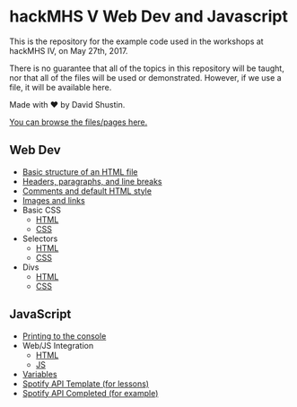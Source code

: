 # hackMHS V Web Dev and Javascript

This is the repository for the example code used in the workshops at hackMHS IV, on May 27th, 2017.

There is no guarantee that all of the topics in this repository will be taught, nor that all of the files will be used or demonstrated.  However, if we use a file, it will be available here.

Made with :heart: by David Shustin.

[You can browse the files/pages here.](https://preview.c9users.io/jsgiant/hackmhs-iv-workshops/)

## Web Dev
* [Basic structure of an HTML file](html-css/template.html)
* [Headers, paragraphs, and line breaks](html-css/headers-paragraphs-breaks.html)
* [Comments and default HTML style](html-css/comments-html-style.html)
* [Images and links](html-css/links-images.html)
* Basic CSS
  * [HTML](html-css/basic-css.html)
  * [CSS](html-css/basic-css.html)
* Selectors
  * [HTML](html-css/selectors.html)
  * [CSS](html-css/selectors.css)
* Divs
  * [HTML](html-css/divs.html)
  * [CSS](html-css/divs.css)

## JavaScript
  * [Printing to the console](js/printing.js)
  * Web/JS Integration
    * [HTML](js/web-js.html)
    * [JS](js/web-js.js)
  * [Variables](js/variables.js)
  * [Spotify API Template (for lessons)](js/spotify-api)
  * [Spotify API Completed (for example)](js/spotify-api-template)
